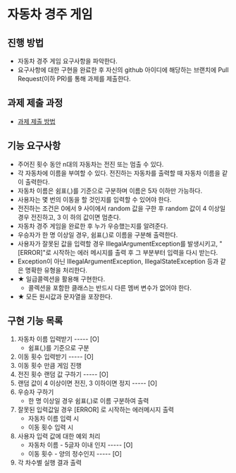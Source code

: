 # 자동차 경주 게임
## 진행 방법
* 자동차 경주 게임 요구사항을 파악한다.
* 요구사항에 대한 구현을 완료한 후 자신의 github 아이디에 해당하는 브랜치에 Pull Request(이하 PR)를 통해 과제를 제출한다.

## 과제 제출 과정
* [과제 제출 방법](https://github.com/next-step/nextstep-docs/tree/master/precourse)

## 기능 요구사항
* 주어진 횟수 동안 n대의 자동차는 전진 또는 멈출 수 있다.
* 각 자동차에 이름을 부여할 수 있다. 전진하는 자동차를 출력할 때 자동차 이름을 같이 출력한다. 
* 자동차 이름은 쉼표(,)를 기준으로 구분하며 이름은 5자 이하만 가능하다.
* 사용자는 몇 번의 이동을 할 것인지를 입력할 수 있어야 한다.
* 전진하는 조건은 0에서 9 사이에서 random 값을 구한 후 random 값이 4 이상일 경우 전진하고, 3 이
하의 값이면 멈춘다.
* 자동차 경주 게임을 완료한 후 누가 우승했는지를 알려준다.
* 우승자가 한 명 이상일 경우, 쉼표(,)로 이름을 구분해 출력한다.
* 사용자가 잘못된 값을 입력할 경우 IllegalArgumentException를 발생시키고, "[ERROR]"로 시작하는 에러 메시지를 
출력 후 그 부분부터 입력을 다시 받는다.
* Exception이 아닌 IllegalArgumentException, IllegalStateException 등과 같은 명확한 유형을 처리한다.
* ★ 일급콜렉션을 활용해 구현한다.
    - 콜렉션을 포함한 클래스는 반드시 다른 멤버 변수가 없어야 한다.
* ★ 모든 원시값과 문자열을 포장한다. 

## 구현 기능 목록
1. 자동차 이름 입력받기 ----- [O]
    * 쉼표(,)를 기준으로 구분 
2. 이동 횟수 입력받기 ----- [O]
3. 이동 횟수 만큼 게임 진행 
4. 전진 횟수 랜덤 값 구하기 ----- [O]
5. 랜덤 값이 4 이상이면 전진, 3 이하이면 정지 ----- [O]
6. 우승자 구하기
    * 한 명 이상일 경우 쉼표(,)로 이름 구분하여 출력
7. 잘못된 입력값일 경우 [ERROR] 로 시작하는 에러메시지 출력
    * 자동차 이름 입력 시
    * 이동 횟수 입력 시
8. 사용자 입력 값에 대한 예외 처리
    * 자동차 이름 - 5글자 이내 인지 ----- [O]
    * 이동 횟수 - 양의 정수인지 ----- [O]
9. 각 차수별 실행 결과 출력 